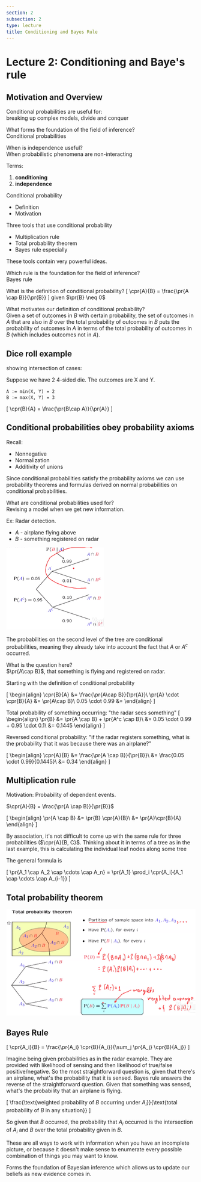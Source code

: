 ```yaml
---
section: 2
subsection: 2
type: lecture
title: Conditioning and Bayes Rule
---
```


# Lecture 2: Conditioning and Baye's rule

$\newcommand{\pr}[1]{\mathbf{P}\!\left(#1\right)}$
$\newcommand{\cpr}[2]{\mathbf{P}\!\left(#1\,\middle|\,#2\right)}$

## Motivation and Overview

Conditional probabilities are useful for:  
breaking up complex models, divide and conquer

What forms the foundation of the field of inference?  
Conditional probabilities

When is independence useful?  
When probabilistic phenomena are non-interacting

Terms:
1. **conditioning**
2. **independence**

Conditional probability
* Definition
* Motivation

Three tools that use conditional probability
* Multiplication rule
* Total probability theorem
* Bayes rule especially

These tools contain very powerful ideas.

Which rule is the foundation for the field of inference?  
Bayes rule

What is the definition of conditional probability?
\[
\cpr{A}{B} = \frac{\pr{A \cap B}}{\pr{B}}
\]
given $\pr{B} \neq 0$

What motivates our definition of conditional probability?  
Given a set of outcomes in $B$ with certain probability, the set of outcomes in $A$ that are also in $B$ over the total probability of outcomes in $B$ puts the probability of outcomes in $A$ in terms of the total probability of outcomes in $B$ (which includes outcomes not in $A$).

## Dice roll example

showing intersection of cases:

Suppose we have 2 4-sided die. The outcomes are X and Y.

    A := min(X, Y) = 2
    B := max(X, Y) = 3

\[
\cpr{B}{A} = \frac{\pr{B\cap A}}{\pr{A}}
\]

## Conditional probabilities obey probability axioms

Recall:
* Nonnegative
* Normalization
* Additivity of unions

Since conditional probabilities satisfy the probability axioms we can use probability theorems and formulas derived on normal probabilities on conditional probabilities.

What are conditional probabilities used for?  
Revising a model when we get new information.

Ex: Radar detection.

* $A$ - airplane flying above
* $B$ - something registered on radar

![radar probability tree](unit2lec2-conditioning-and-bayes-rule\e8b6d820f52007d53b7a924c5d596ba4.png)

The probabilities on the second level of the tree are conditional probabilities, meaning they already take into account the fact that $A$ or $A^c$ occurred.

What is the question here?  
$\pr{A\cap B}$, that something is flying and registered on radar.

Starting with the definition of conditional probability

\[
\begin{align}
\cpr{B}{A} &= \frac{\pr{A\cap B}}{\pr{A}}\\
\pr{A} \cdot \cpr{B}{A} &= \pr{A\cap B}\\
0.05 \cdot 0.99 &=
\end{align}
\]

Total probability of something occurring: "the radar sees something"
\[
\begin{align}
\pr{B} &= \pr{A \cap B} + \pr{A^c \cap B}\\
&= 0.05 \cdot 0.99 + 0.95 \cdot 0.1\\
&= 0.1445
\end{align}
\]

Reversed conditional probability: "if the radar registers something, what is the probability that it was because there was an airplane?"

\[
\begin{align}
\cpr{A}{B} &= \frac{\pr{A \cap B}}{\pr{B}}\\
&= \frac{0.05 \cdot 0.99}{0.1445}\\
&= 0.34
\end{align}
\]

## Multiplication rule

Motivation: Probability of dependent events.

$\cpr{A}{B} = \frac{\pr{A \cap B}}{\pr{B}}$

\[
\begin{align}
\pr{A \cap B} &= \pr{B} \cpr{A}{B}\\
&= \pr{A}\cpr{B}{A}
\end{align}
\]

By association, it's not difficult to come up with the same rule for three probabilities ($\cpr{A}{B, C}$. Thinking about it in terms of a tree as in the last example, this is calculating the individual leaf nodes along some tree

The general formula is

\[
\pr{A_1 \cap A_2 \cap \cdots \cap A_n} = \pr{A_1} \prod_i \cpr{A_i}{A_1 \cap \cdots \cap A_{i-1}}
\]

## Total probability theorem

![total probability theorem derivation](unit2lec2-conditioning-and-bayes-rule\0b6af1e49dd25ed3d1976c915ecd48c4.png)


## Bayes Rule

\[
\cpr{A_i}{B} = \frac{\pr{A_i} \cpr{B}{A_i}}{\sum_j \pr{A_j} \cpr{B}{A_j}}
\]

Imagine being given probabilities as in the radar example. They are provided with likelihood of sensing and then likelihood of true/false positive/negative. So the most straightforward question is, given that there's an airplane, what's the probability that it is sensed. Bayes rule answers the reverse of the straightforward question. Given that something was sensed, what's the probability that an airplane is flying.

\[
\frac{\text{weighted probability of $B$ occurring under $A_i$}}{\text{total probability of $B$ in any situation}}
\]

So given that $B$ occurred, the probability that $A_i$ occurred is the intersection of $A_i$ and $B$ over the total probability given in $B$.

These are all ways to work with information when you have an incomplete picture, or because it doesn't make sense to enumerate every possible combination of things you may want to know.

Forms the foundation of Bayesian inference which allows us to update our beliefs as new evidence comes in.
